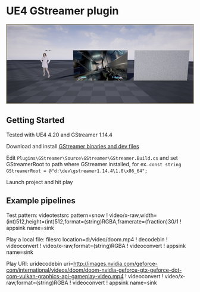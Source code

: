 # UE4 GStreamer plugin

[![Demo video](img/demo1.jpg)](https://www.youtube.com/watch?v=eCLCdaSIxBA)

## Getting Started

Tested with UE4 4.20 and GStreamer 1.14.4

Download and install [GStreamer binaries and dev files](https://gstreamer.freedesktop.org/download/)

Edit `Plugins\GStreamer\Source\GStreamer\GStreamer.Build.cs` and set GStreamerRoot to path where GStreamer installed, for ex. `const string GStreamerRoot = @"d:\dev\gstreamer1.14.4\1.0\x86_64";`

Launch project and hit play

## Example pipelines

Test pattern:
videotestsrc pattern=snow ! video/x-raw,width=(int)512,height=(int)512,format=(string)RGBA,framerate=(fraction)30/1 ! appsink name=sink

Play a local file:
filesrc location=d:/video/doom.mp4 ! decodebin ! videoconvert ! video/x-raw,format=(string)RGBA ! videoconvert ! appsink name=sink

Play URI:
uridecodebin uri=http://images.nvidia.com/geforce-com/international/videos/doom/doom-nvidia-geforce-gtx-geforce-dot-com-vulkan-graphics-api-gameplay-video.mp4 ! videoconvert ! video/x-raw,format=(string)RGBA ! videoconvert ! appsink name=sink
